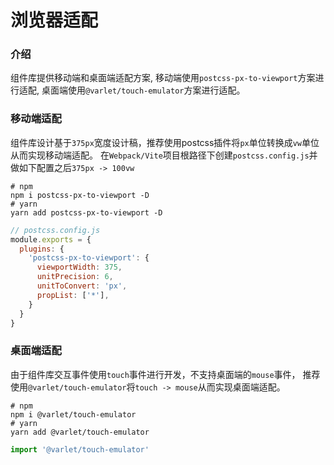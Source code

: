 # 浏览器适配

### 介绍
组件库提供移动端和桌面端适配方案,
移动端使用`postcss-px-to-viewport`方案进行适配,
桌面端使用`@varlet/touch-emulator`方案进行适配。

### 移动端适配
组件库设计基于`375px`宽度设计稿，推荐使用postcss插件将`px`单位转换成`vw`单位从而实现移动端适配。
在`Webpack/Vite`项目根路径下创建`postcss.config.js`并做如下配置之后`375px -> 100vw`

```shell
# npm
npm i postcss-px-to-viewport -D
# yarn
yarn add postcss-px-to-viewport -D
```

```js
// postcss.config.js
module.exports = {
  plugins: {
    'postcss-px-to-viewport': {
      viewportWidth: 375,
      unitPrecision: 6,
      unitToConvert: 'px',
      propList: ['*'],
    }
  }
}
```

### 桌面端适配
由于组件库交互事件使用`touch`事件进行开发，不支持桌面端的`mouse`事件，
推荐使用`@varlet/touch-emulator`将`touch -> mouse`从而实现桌面端适配。

```shell
# npm
npm i @varlet/touch-emulator
# yarn
yarn add @varlet/touch-emulator
```

```js
import '@varlet/touch-emulator'
```